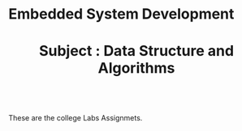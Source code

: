 # Embedded System Development
<header>
<h1>Subject : Data Structure and Algorithms </h1>
</header>
<br>
These are the college Labs Assignmets.